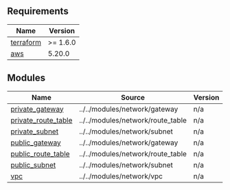 <!-- BEGIN_TF_DOCS -->
## Requirements

| Name | Version |
|------|---------|
| <a name="requirement_terraform"></a> [terraform](#requirement\_terraform) | >= 1.6.0 |
| <a name="requirement_aws"></a> [aws](#requirement\_aws) | 5.20.0 |

## Modules

| Name | Source | Version |
|------|--------|---------|
| <a name="module_private_gateway"></a> [private\_gateway](#module\_private\_gateway) | ../../modules/network/gateway | n/a |
| <a name="module_private_route_table"></a> [private\_route\_table](#module\_private\_route\_table) | ../../modules/network/route_table | n/a |
| <a name="module_private_subnet"></a> [private\_subnet](#module\_private\_subnet) | ../../modules/network/subnet | n/a |
| <a name="module_public_gateway"></a> [public\_gateway](#module\_public\_gateway) | ../../modules/network/gateway | n/a |
| <a name="module_public_route_table"></a> [public\_route\_table](#module\_public\_route\_table) | ../../modules/network/route_table | n/a |
| <a name="module_public_subnet"></a> [public\_subnet](#module\_public\_subnet) | ../../modules/network/subnet | n/a |
| <a name="module_vpc"></a> [vpc](#module\_vpc) | ../../modules/network/vpc | n/a |
<!-- END_TF_DOCS -->
